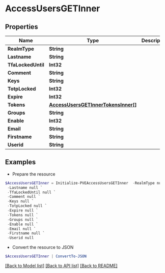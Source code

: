 # AccessUsersGETInner
## Properties

Name | Type | Description | Notes
------------ | ------------- | ------------- | -------------
**RealmType** | **String** |  | [optional] 
**Lastname** | **String** |  | [optional] 
**TfaLockedUntil** | **Int32** |  | [optional] 
**Comment** | **String** |  | [optional] 
**Keys** | **String** |  | [optional] 
**TotpLocked** | **Int32** |  | [optional] 
**Expire** | **Int32** |  | [optional] 
**Tokens** | [**AccessUsersGETInnerTokensInner[]**](AccessUsersGETInnerTokensInner.md) |  | [optional] 
**Groups** | **String** |  | [optional] 
**Enable** | **Int32** |  | [optional] 
**Email** | **String** |  | [optional] 
**Firstname** | **String** |  | [optional] 
**Userid** | **String** |  | [optional] 

## Examples

- Prepare the resource
```powershell
$AccessUsersGETInner = Initialize-PVEAccessUsersGETInner  -RealmType null `
 -Lastname null `
 -TfaLockedUntil null `
 -Comment null `
 -Keys null `
 -TotpLocked null `
 -Expire null `
 -Tokens null `
 -Groups null `
 -Enable null `
 -Email null `
 -Firstname null `
 -Userid null
```

- Convert the resource to JSON
```powershell
$AccessUsersGETInner | ConvertTo-JSON
```

[[Back to Model list]](../README.md#documentation-for-models) [[Back to API list]](../README.md#documentation-for-api-endpoints) [[Back to README]](../README.md)

